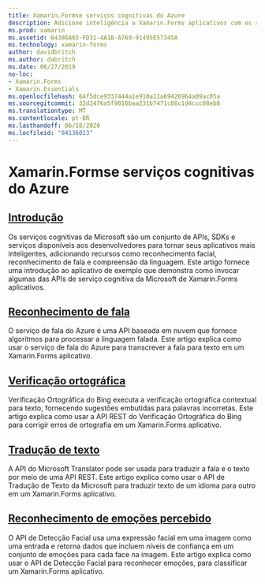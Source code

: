 ```yaml
---
title: Xamarin.Formse serviços cognitivas do Azure
description: Adicione inteligência a Xamarin.Forms aplicativos com os serviços cognitivas do Azure, incluindo reconhecimento de fala, verificação ortográfica, conversão de texto e reconhecimento de emoções.
ms.prod: xamarin
ms.assetid: 64386A65-FD31-4A1B-A769-91495E57345A
ms.technology: xamarin-forms
author: davidbritch
ms.author: dabritch
ms.date: 06/27/2019
no-loc:
- Xamarin.Forms
- Xamarin.Essentials
ms.openlocfilehash: 64f5dce9337444a1e910a11a69426964a09ac05a
ms.sourcegitcommit: 32d2476a5f9016baa231b7471c88c1d4ccc08eb8
ms.translationtype: MT
ms.contentlocale: pt-BR
ms.lasthandoff: 06/18/2020
ms.locfileid: "84136013"
---
```

# <a name="xamarinforms-and-azure-cognitive-services"></a>Xamarin.Formse serviços cognitivas do Azure

## <a name="introduction"></a>[Introdução](introduction.md)

Os serviços cognitivas da Microsoft são um conjunto de APIs, SDKs e serviços disponíveis aos desenvolvedores para tornar seus aplicativos mais inteligentes, adicionando recursos como reconhecimento facial, reconhecimento de fala e compreensão da linguagem. Este artigo fornece uma introdução ao aplicativo de exemplo que demonstra como invocar algumas das APIs de serviço cognitiva da Microsoft de Xamarin.Forms aplicativos.

## <a name="speech-recognition"></a>[Reconhecimento de fala](speech-recognition.md)

O serviço de fala do Azure é uma API baseada em nuvem que fornece algoritmos para processar a linguagem falada. Este artigo explica como usar o serviço de fala do Azure para transcrever a fala para texto em um Xamarin.Forms aplicativo.

## <a name="spell-check"></a>[Verificação ortográfica](spell-check.md)

Verificação Ortográfica do Bing executa a verificação ortográfica contextual para texto, fornecendo sugestões embutidas para palavras incorretas. Este artigo explica como usar a API REST do Verificação Ortográfica do Bing para corrigir erros de ortografia em um Xamarin.Forms aplicativo.

## <a name="text-translation"></a>[Tradução de texto](text-translation.md)

A API do Microsoft Translator pode ser usada para traduzir a fala e o texto por meio de uma API REST. Este artigo explica como usar o API de Tradução de Texto da Microsoft para traduzir texto de um idioma para outro em um Xamarin.Forms aplicativo.

## <a name="perceived-emotion-recognition"></a>[Reconhecimento de emoções percebido](emotion-recognition.md)

O API de Detecção Facial usa uma expressão facial em uma imagem como uma entrada e retorna dados que incluem níveis de confiança em um conjunto de emoções para cada face na imagem. Este artigo explica como usar o API de Detecção Facial para reconhecer emoções, para classificar um Xamarin.Forms aplicativo.

